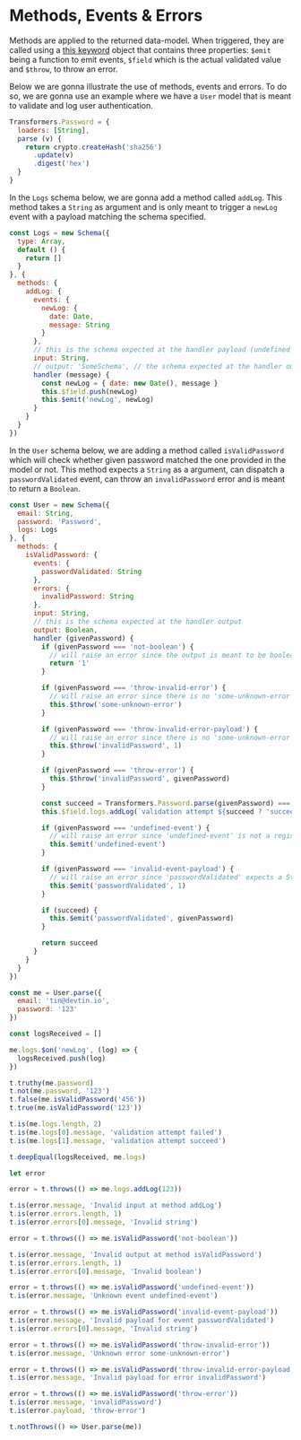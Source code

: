 # Methods, Events & Errors



Methods are applied to the returned data-model. When triggered, they are called using a
[this keyword](https://developer.mozilla.org/en-US/docs/Web/JavaScript/Reference/Operators/this) object that contains
three properties: `$emit` being a function to emit events, `$field` which is the actual validated value and `$throw`,
to throw an error.

Below we are gonna illustrate the use of methods, events and errors. To do so, we are gonna use an example where we
have a `User` model that is meant to validate and log user authentication.

```js
Transformers.Password = {
  loaders: [String],
  parse (v) {
    return crypto.createHash('sha256')
      .update(v)
      .digest('hex')
  }
}
```

In the `Logs` schema below, we are gonna add a method called `addLog`. This method takes a `String` as
argument and is only meant to trigger a `newLog` event with a payload matching the schema specified.

```js
const Logs = new Schema({
  type: Array,
  default () {
    return []
  }
}, {
  methods: {
    addLog: {
      events: {
        newLog: {
          date: Date,
          message: String
        }
      },
      // this is the schema expected at the handler payload (undefined to accept anything)
      input: String,
      // output: 'SomeSchema', // the schema expected at the handler output (undefined to accept anything)
      handler (message) {
        const newLog = { date: new Date(), message }
        this.$field.push(newLog)
        this.$emit('newLog', newLog)
      }
    }
  }
})
```

In the `User` schema below, we are adding a method called `isValidPassword` which will check whether given password
matched the one provided in the model or not. This method expects a `String` as a argument, can dispatch a
`passwordValidated` event, can throw an `invalidPassword` error and is meant to return a `Boolean`.

```js
const User = new Schema({
  email: String,
  password: 'Password',
  logs: Logs
}, {
  methods: {
    isValidPassword: {
      events: {
        passwordValidated: String
      },
      errors: {
        invalidPassword: String
      },
      input: String,
      // this is the schema expected at the handler output
      output: Boolean,
      handler (givenPassword) {
        if (givenPassword === 'not-boolean') {
          // will raise an error since the output is meant to be boolean
          return '1'
        }

        if (givenPassword === 'throw-invalid-error') {
          // will raise an error since there is no 'some-unknown-error' defined
          this.$throw('some-unknown-error')
        }

        if (givenPassword === 'throw-invalid-error-payload') {
          // will raise an error since there is no 'some-unknown-error' defined
          this.$throw('invalidPassword', 1)
        }

        if (givenPassword === 'throw-error') {
          this.$throw('invalidPassword', givenPassword)
        }

        const succeed = Transformers.Password.parse(givenPassword) === this.$field.password
        this.$field.logs.addLog(`validation attempt ${succeed ? 'succeed' : 'failed'}`)

        if (givenPassword === 'undefined-event') {
          // will raise an error since 'undefined-event' is not a registered event
          this.$emit('undefined-event')
        }

        if (givenPassword === 'invalid-event-payload') {
          // will raise an error since 'passwordValidated' expects a String payload
          this.$emit('passwordValidated', 1)
        }

        if (succeed) {
          this.$emit('passwordValidated', givenPassword)
        }

        return succeed
      }
    }
  }
})

const me = User.parse({
  email: 'tin@devtin.io',
  password: '123'
})

const logsReceived = []

me.logs.$on('newLog', (log) => {
  logsReceived.push(log)
})

t.truthy(me.password)
t.not(me.password, '123')
t.false(me.isValidPassword('456'))
t.true(me.isValidPassword('123'))

t.is(me.logs.length, 2)
t.is(me.logs[0].message, 'validation attempt failed')
t.is(me.logs[1].message, 'validation attempt succeed')

t.deepEqual(logsReceived, me.logs)

let error

error = t.throws(() => me.logs.addLog(123))

t.is(error.message, 'Invalid input at method addLog')
t.is(error.errors.length, 1)
t.is(error.errors[0].message, 'Invalid string')

error = t.throws(() => me.isValidPassword('not-boolean'))

t.is(error.message, 'Invalid output at method isValidPassword')
t.is(error.errors.length, 1)
t.is(error.errors[0].message, 'Invalid boolean')

error = t.throws(() => me.isValidPassword('undefined-event'))
t.is(error.message, 'Unknown event undefined-event')

error = t.throws(() => me.isValidPassword('invalid-event-payload'))
t.is(error.message, 'Invalid payload for event passwordValidated')
t.is(error.errors[0].message, 'Invalid string')

error = t.throws(() => me.isValidPassword('throw-invalid-error'))
t.is(error.message, 'Unknown error some-unknown-error')

error = t.throws(() => me.isValidPassword('throw-invalid-error-payload'))
t.is(error.message, 'Invalid payload for error invalidPassword')

error = t.throws(() => me.isValidPassword('throw-error'))
t.is(error.message, 'invalidPassword')
t.is(error.payload, 'throw-error')

t.notThrows(() => User.parse(me))
```